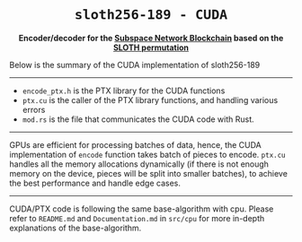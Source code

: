 <div align="center">
  <h1><code>sloth256-189 - CUDA</code></h1>
  <strong>Encoder/decoder for the <a href="https://subspace.network/">Subspace Network Blockchain</a> based on the <a href="https://eprint.iacr.org/2015/366">SLOTH permutation</a></strong>
</div>

Below is the summary of the CUDA implementation of sloth256-189

---

- `encode_ptx.h` is the PTX library for the CUDA functions
- `ptx.cu` is the caller of the PTX library functions, and handling various errors
- `mod.rs` is the file that communicates the CUDA code with Rust.

---

GPUs are efficient for processing batches of data, hence, the CUDA implementation of `encode` function
takes batch of pieces to encode. `ptx.cu` handles all the memory allocations dynamically (if there is not enough memory
on the device, pieces will be split into smaller batches), to achieve the best performance and handle edge cases.

---

CUDA/PTX code is following the same base-algorithm with cpu. Please refer to `README.md` and `Documentation.md` in 
`src/cpu` for more in-depth explanations of the base-algorithm.
